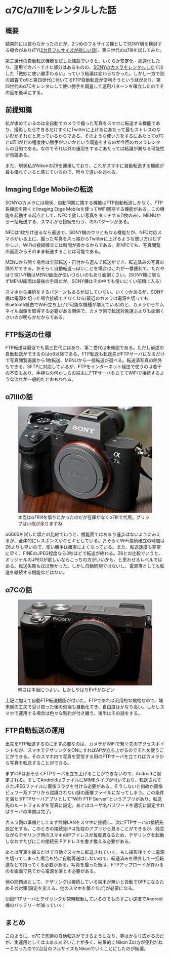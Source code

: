 # α7C/α7IIIをレンタルした話

## 概要
結果的には買わなかったのだが、2つめのフルサイズ機としてSONY機を検討する機会があり(FYI[2台目フルサイズが欲しい話](../2nd-fullsize/))、第三世代のα7IIIを試してみた。

第三世代の自動転送機能を試した結論でいうと、いくらか安定化・高速化したり、運用でカバーできた部分はあるものの、[SONYのカメラをレンタルした](../sony-camera-sp/)で出した「微妙に使い勝手わるい」っていう結論は変わらなかった。しかし一方で別の調査でα9と第四世代に付いてるFTP自動転送が便利そうという話があり、第四世代のα7Cをレンタルして使い勝手を調査して運用パターンを確立したのでその話を後半にする。

## 前提知識
私が求めているのは全自動でカメラで撮った写真をスマホに転送する機能であり、撮影したらできるだけすぐにTwitterに上げるにあたって最もストレスのない形がそれだと思っているからである。そのような使い方をするにあたってα7Cとα7IIIがどの程度使い勝手がいいかという調査をするのが今回のカメラレンタルの目的である。なのでそれ以外の運用をするにあたっては結論が異なる可能性が勿論ある。

また、現状私がNikonのZ6を運用しており、これがスマホに自動転送する機能が最も優れていると感じているので、所々で違いを述べる。

## Imaging Edge Mobileの転送
SONYのカメラには現状、自動同期に類する機能はFTP自動転送しかなく、FTP系機能を除くとImaging Edge Mobileを使ってWiFi同期する機能がある。この機能を起動する起点として、NFCで欲しい写真をタッチする(1枚のみ)、MENUから一括転送する、スマホから接続を行う、の3パターンがある。

NFCは1枚だけ送るなら最速で、SONY機のウリともなる機能だが、NFC対応スマホがいる上に、撮った写真を片っ端からTwitterに上げるような使い方はむずかしい。WiFiの接続確立には時間が掛かるからである。非NFCでも、写真閲覧の画面からそのまま転送することは可能である。

MENUから開く場合は全部転送・日付から選んで転送ができ、転送済みの写真の除外ができる。おそらく自動転送っぽいことを場合はこれが一番便利で、ただやはりSONY機はMENU画面が使いづらいのもあり面倒くさい。(SONY機に限らずMENU画面は最後の手段だが、SONY機はその中でも使いにくい部類に入る)

スマホから接続をするパターンもあるが試していない。いくつかあるが、SONY機は電源を切った場合接続できなくなる(最近のカメラは電源を切ってもBluetooth経由でWiFi立ち上げが可能な機種が増えている)のと、カメラからサムネイル画像を取得する必要がある関係で、カメラ側で転送対象選ぶよりも面倒くさいのが明らかだからである。

## FTP転送の仕様
FTP転送は最低でも第三世代にはあり、第二世代は未確認である。ただし前述の自動転送ができるのはα9以降である。FTP転送も転送先がFTPサーバになるだけで写真閲覧画面から1枚転送、MENUから一括転送が選べる。転送済写真の除外もできる。SFTPに対応しているが、FTPをインターネット経由で使うのは若干の不安もあり、手持ちの何かしらの端末にFTPサーバを立ててWiFiで接続するような流れが一般的だとおもわれる。

## α7IIIの話
<figure>
<img src="img/a7iii.jpg" width=480px>
<figcaption>本当はα7RIIIを借りたかったのだが在庫がなくα7IIIで代用。グリップは小指が余りますね</figcaption>
</figure>

α6600を試した頃との比較でいうと、機能面ではあまり進歩はないようにみえるが、全体的にレスポンスがキビキビしている。おそらくWiFi接続確立の時間はZ6よりも早いので、使い勝手は確実によくなっている。また、転送速度も非常に早く、FINEのJPEG程度なら3秒ほどで転送が終わる。Z6との比較でいうと、オリジナルのJPEGが欲しいならこっちの方がいいかも、と思わせるレベルではある。転送失敗もほぼ無かった。しかし自動同期ではないし、電源落としても転送を継続する機能などはない。

## α7Cの話
<figure>
<img src="img/a7c.jpg" width=480px>
<figcaption>軽さは本当につよい。しかしやはりEVFがひどい</figcaption>
</figure>

上記に加えて自動FTP転送機能が付いた。FTPであれば汎用的な規格なので、端末側の工夫で受け取った後の処理も自動化でき、自由度はかなり高い。しかしスマホで運用する場合は色々な制約が付き纏う。後半はその話をする。

## FTP自動転送の運用
出先をFTP転送するのにまず必要なのは、カメラがWiFiで繋ぐ先のアクセスポイントだが、スマホでテザリングをONにすればAPが立ち上がるのでそれを使うことができる。そのスマホ内で写真を受信する用のFTPサーバを立てればカメラから写真を転送することができる。

まずiOSはおそらくFTPサーバを立ち上げることができないので、Androidに限定される。そしてAndroidはファイルにMIMEタイプが付いており、転送されてきたJPEGファイルに画像フラグを付ける必要がある。そうしないと何故か画像ビュワー系アプリから認識されない謎の画像ファイルになってしまう。この条件を満たすFTPサーバアプリとして"WiFi FTP Server"というアプリがあり、転送先のルートフォルダを写真に設定。あとはユーザ名パスワードを適切に設定すればサーバの準備は完了。

カメラ側の準備としてまず無線LANをスマホに接続し、次にFTPサーバの接続先設定をする。このときの接続先IPは先程のアプリから見ることができるが、残念ながらテザリング時のスマホのIPアドレスが毎度異なるため、テザリングを起動しなおすたびにこの接続先IPアドレスを書き換える必要がある。

あとは写真を撮るだけで自動でスマホに転送されていく。もし撮影後すぐに電源を切ってしまった場合も特に自動再送はしないので、転送済みを除外して一括転送などで持ってくる必要がある。写真を撮った後は、FTPアップロードが終わるのを画面で見てから電源を落とす必要がある。

他の問題点として、テザリングは接続している端末が無いと自動でOFFになるためその対策(設定を変える、他のスマホを繋ぐなど)が必要になる。

勿論FTPサーバとテザリングが常時起動しているのでものすごい速度でAndroid機のバッテリーが減っていく。

## まとめ
このように、α7Cで念願の自動転送ができるようになり、夢はかなり広がるのだが、実運用としてはまあまあ辛いことが多く、結果的にNikon Zの方が便利だねーとなったので2台目のフルサイズもNikonでいくことにしたのが結論。
